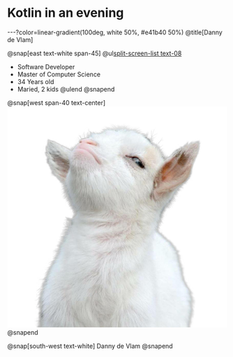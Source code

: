 # Kotlin in an evening

---?color=linear-gradient(100deg, white 50%, #e41b40 50%)
@title[Danny de Vlam]

@snap[east text-white span-45]
@ul[split-screen-list text-08](false)
- Software Developer
- Master of Computer Science
- 34 Years old
- Maried, 2 kids
@ulend
@snapend

@snap[west span-40 text-center]
![split-screen-img span-45](assets/img/danny.png)
@snapend

@snap[south-west text-white]
Danny de Vlam
@snapend